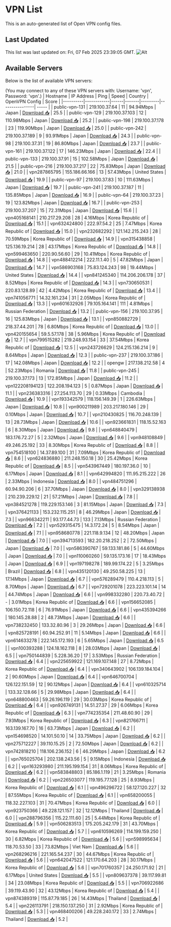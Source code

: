 # VPN List

This is an auto-generated list of Open VPN config files.

## Last Updated

This list was last updated on: Fri, 07 Feb 2025 23:39:05 GMT.
![Alt](https://repobeats.axiom.co/api/embed/186b98318ef1479477931607c1ad7d823f12451f.svg "Repobeats analytics image")

## Available Servers

Below is the list of available VPN servers:

(You may connect to any of these VPN servers with: Username: 'vpn', Password: 'vpn'.)
| Hostname | IP Address | Ping | Speed | Country | OpenVPN Config | Score |
|----------|------------|------|-------|---------|----------------| ----- |
| public-vpn-131 | 219.100.37.64 | 11 | 94.94Mbps | Japan | [Download 📥](./configs/server_0_JP.ovpn) | 25.5 |
| public-vpn-129 | 219.100.37.103 | 12 | 110.98Mbps | Japan | [Download 📥](./configs/server_1_JP.ovpn) | 25.2 |
| public-vpn-198 | 219.100.37.178 | 23 | 119.90Mbps | Japan | [Download 📥](./configs/server_2_JP.ovpn) | 25.0 |
| public-vpn-242 | 219.100.37.189 | 9 | 93.91Mbps | Japan | [Download 📥](./configs/server_3_JP.ovpn) | 24.3 |
| public-vpn-98 | 219.100.37.31 | 19 | 86.80Mbps | Japan | [Download 📥](./configs/server_4_JP.ovpn) | 23.7 |
| public-vpn-161 | 219.100.37.122 | 17 | 146.23Mbps | Japan | [Download 📥](./configs/server_5_JP.ovpn) | 22.4 |
| public-vpn-133 | 219.100.37.91 | 15 | 102.58Mbps | Japan | [Download 📥](./configs/server_6_JP.ovpn) | 21.5 |
| public-vpn-216 | 219.100.37.217 | 22 | 75.83Mbps | Japan | [Download 📥](./configs/server_7_JP.ovpn) | 21.0 |
| vpn287865795 | 155.186.66.166 | 13 | 57.43Mbps | United States | [Download 📥](./configs/server_8_US.ovpn) | 19.9 |
| public-vpn-97 | 219.100.37.83 | 10 | 111.63Mbps | Japan | [Download 📥](./configs/server_9_JP.ovpn) | 19.7 |
| public-vpn-241 | 219.100.37.187 | 11 | 135.85Mbps | Japan | [Download 📥](./configs/server_10_JP.ovpn) | 16.9 |
| public-vpn-64 | 219.100.37.23 | 19 | 123.82Mbps | Japan | [Download 📥](./configs/server_11_JP.ovpn) | 16.7 |
| public-vpn-253 | 219.100.37.207 | 15 | 72.31Mbps | Japan | [Download 📥](./configs/server_12_JP.ovpn) | 15.6 |
| vpn405168141 | 210.217.29.208 | 28 | 4.16Mbps | Korea Republic of | [Download 📥](./configs/server_13_KR.ovpn) | 15.1 |
| vpn632424800 | 222.97.54.2 | 25 | 7.47Mbps | Korea Republic of | [Download 📥](./configs/server_14_KR.ovpn) | 15.0 |
| vpn232682292 | 121.142.215.243 | 28 | 70.59Mbps | Korea Republic of | [Download 📥](./configs/server_15_KR.ovpn) | 14.9 |
| vpn315438858 | 125.136.19.214 | 28 | 43.17Mbps | Korea Republic of | [Download 📥](./configs/server_16_KR.ovpn) | 14.8 |
| vpn599463650 | 220.90.56.60 | 29 | 10.41Mbps | Korea Republic of | [Download 📥](./configs/server_17_KR.ovpn) | 14.8 |
| vpn488412214 | 222.11.1.40 | 5 | 47.82Mbps | Japan | [Download 📥](./configs/server_18_JP.ovpn) | 14.7 |
| vpn586903168 | 75.83.124.243 | 98 | 19.44Mbps | United States | [Download 📥](./configs/server_19_US.ovpn) | 14.4 |
| vpn841245340 | 114.206.206.178 | 37 | 8.52Mbps | Korea Republic of | [Download 📥](./configs/server_20_KR.ovpn) | 14.3 |
| vpn730650531 | 220.83.128.89 | 42 | 4.42Mbps | Korea Republic of | [Download 📥](./configs/server_21_KR.ovpn) | 13.4 |
| vpn741056771 | 14.32.161.234 | 31 | 2.05Mbps | Korea Republic of | [Download 📥](./configs/server_22_KR.ovpn) | 13.3 |
| vpn601632926 | 79.105.164.141 | 111 | 4.81Mbps | Russian Federation | [Download 📥](./configs/server_23_RU.ovpn) | 13.2 |
| public-vpn-156 | 219.100.37.95 | 16 | 125.83Mbps | Japan | [Download 📥](./configs/server_24_JP.ovpn) | 13.1 |
| vpn850882729 | 218.37.44.201 | 78 | 6.80Mbps | Korea Republic of | [Download 📥](./configs/server_25_KR.ovpn) | 13.0 |
| vpn420155654 | 59.5.57.178 | 38 | 5.96Mbps | Korea Republic of | [Download 📥](./configs/server_26_KR.ovpn) | 12.7 |
| vpn799515282 | 219.248.93.154 | 33 | 37.54Mbps | Korea Republic of | [Download 📥](./configs/server_27_KR.ovpn) | 12.5 |
| vpn243726629 | 124.215.136.214 | 9 | 8.64Mbps | Japan | [Download 📥](./configs/server_28_JP.ovpn) | 12.3 |
| public-vpn-237 | 219.100.37.186 | 17 | 142.08Mbps | Japan | [Download 📥](./configs/server_29_JP.ovpn) | 12.2 |
| opengw | 217.138.212.58 | 4 | 52.23Mbps | Romania | [Download 📥](./configs/server_30_RO.ovpn) | 11.8 |
| public-vpn-245 | 219.100.37.173 | 13 | 172.85Mbps | Japan | [Download 📥](./configs/server_31_JP.ovpn) | 11.2 |
| vpn122208194123 | 122.208.194.123 | 5 | 0.87Mbps | Japan | [Download 📥](./configs/server_32_JP.ovpn) | 11.1 |
| vpn236383316 | 27.254.113.70 | 29 | 0.33Mbps | Cambodia | [Download 📥](./configs/server_33_KH.ovpn) | 10.9 |
| vpn193342579 | 118.156.149.39 | 1 | 226.63Mbps | Japan | [Download 📥](./configs/server_34_JP.ovpn) | 10.8 |
| vpn900211989 | 203.217.180.146 | 29 | 0.10Mbps | Japan | [Download 📥](./configs/server_35_JP.ovpn) | 10.7 |
| vpn210430825 | 116.70.248.139 | 13 | 28.73Mbps | Japan | [Download 📥](./configs/server_36_JP.ovpn) | 10.6 |
| vpn923661831 | 118.15.52.163 | 6 | 8.30Mbps | Japan | [Download 📥](./configs/server_37_JP.ovpn) | 9.8 |
| vpn648840479 | 183.176.72.27 | 5 | 2.32Mbps | Japan | [Download 📥](./configs/server_38_JP.ovpn) | 9.6 |
| vpn948108849 | 49.246.25.192 | 33 | 8.30Mbps | Korea Republic of | [Download 📥](./configs/server_39_KR.ovpn) | 8.8 |
| vpn754518100 | 14.37.89.100 | 31 | 7.09Mbps | Korea Republic of | [Download 📥](./configs/server_40_KR.ovpn) | 8.6 |
| vpn624836880 | 211.248.150.18 | 30 | 25.42Mbps | Korea Republic of | [Download 📥](./configs/server_41_KR.ovpn) | 8.5 |
| vpn543967449 | 180.197.36.0 | 10 | 6.17Mbps | Japan | [Download 📥](./configs/server_42_JP.ovpn) | 8.1 |
| vpn642994820 | 111.95.215.222 | 26 | 2.33Mbps | Indonesia | [Download 📥](./configs/server_43_ID.ovpn) | 8.0 |
| vpn484751296 | 60.94.90.206 | 6 | 37.70Mbps | Japan | [Download 📥](./configs/server_44_JP.ovpn) | 8.0 |
| vpn329138938 | 210.239.229.12 | 21 | 57.21Mbps | Japan | [Download 📥](./configs/server_45_JP.ovpn) | 7.8 |
| vpn384521278 | 119.229.153.146 | 3 | 81.15Mbps | Japan | [Download 📥](./configs/server_46_JP.ovpn) | 7.3 |
| vpn376421133 | 153.232.115.251 | 8 | 46.29Mbps | Japan | [Download 📥](./configs/server_47_JP.ovpn) | 7.3 |
| vpn966342211 | 93.177.44.73 | 133 | 7.13Mbps | Russian Federation | [Download 📥](./configs/server_48_RU.ovpn) | 7.2 |
| vpn529315475 | 14.3.172.24 | 5 | 8.54Mbps | Japan | [Download 📥](./configs/server_49_JP.ovpn) | 7.1 |
| vpn958680778 | 221.118.9.134 | 12 | 48.20Mbps | Japan | [Download 📥](./configs/server_50_JP.ovpn) | 7.0 |
| vpn394713593 | 182.20.218.252 | 2 | 72.50Mbps | Japan | [Download 📥](./configs/server_51_JP.ovpn) | 7.0 |
| vpn586390767 | 59.133.181.86 | 5 | 44.60Mbps | Japan | [Download 📥](./configs/server_52_JP.ovpn) | 7.0 |
| vpn110060260 | 59.135.173.16 | 17 | 18.43Mbps | Japan | [Download 📥](./configs/server_53_JP.ovpn) | 6.9 |
| vpn197198278 | 189.99.174.22 | 5 | 3.25Mbps | Brazil | [Download 📥](./configs/server_54_BR.ovpn) | 6.8 |
| vpn435120130 | 49.250.58.225 | 13 | 17.14Mbps | Japan | [Download 📥](./configs/server_55_JP.ovpn) | 6.7 |
| vpn576289479 | 110.4.218.113 | 5 | 8.70Mbps | Japan | [Download 📥](./configs/server_56_JP.ovpn) | 6.7 |
| vpn729201078 | 223.223.101.14 | 14 | 44.74Mbps | Japan | [Download 📥](./configs/server_57_JP.ovpn) | 6.6 |
| vpn998332280 | 220.73.40.72 | - | 3.01Mbps | Korea Republic of | [Download 📥](./configs/server_58_KR.ovpn) | 6.6 |
| vpn156652085 | 106.150.72.118 | 6 | 76.91Mbps | Japan | [Download 📥](./configs/server_59_JP.ovpn) | 6.6 |
| vpn435394266 | 180.145.28.88 | 2 | 48.73Mbps | Japan | [Download 📥](./configs/server_60_JP.ovpn) | 6.6 |
| vpn738232450 | 133.32.80.96 | 3 | 29.26Mbps | Japan | [Download 📥](./configs/server_61_JP.ovpn) | 6.6 |
| vpn825728191 | 60.94.252.91 | 11 | 5.14Mbps | Japan | [Download 📥](./configs/server_62_JP.ovpn) | 6.6 |
| vpn614633278 | 222.145.172.193 | 6 | 5.65Mbps | Japan | [Download 📥](./configs/server_63_JP.ovpn) | 6.5 |
| vpn100393288 | 124.18.162.118 | 8 | 28.03Mbps | Japan | [Download 📥](./configs/server_64_JP.ovpn) | 6.5 |
| vpn750144839 | 5.228.36.20 | 17 | 3.53Mbps | Russian Federation | [Download 📥](./configs/server_65_RU.ovpn) | 6.4 |
| vpn225659922 | 121.169.107.148 | 27 | 8.72Mbps | Korea Republic of | [Download 📥](./configs/server_66_KR.ovpn) | 6.4 |
| vpn340643902 | 106.139.184.104 | 2 | 90.60Mbps | Japan | [Download 📥](./configs/server_67_JP.ovpn) | 6.4 |
| vpn646700704 | 126.122.151.59 | 12 | 90.12Mbps | Japan | [Download 📥](./configs/server_68_JP.ovpn) | 6.4 |
| vpn610325714 | 133.32.128.66 | 5 | 29.98Mbps | Japan | [Download 📥](./configs/server_69_JP.ovpn) | 6.4 |
| vpn648800463 | 59.26.196.119 | 29 | 30.03Mbps | Korea Republic of | [Download 📥](./configs/server_70_KR.ovpn) | 6.4 |
| vpn926749131 | 14.51.27.37 | 29 | 6.06Mbps | Korea Republic of | [Download 📥](./configs/server_71_KR.ovpn) | 6.3 |
| vpn774235354 | 211.48.60.90 | 29 | 7.93Mbps | Korea Republic of | [Download 📥](./configs/server_72_KR.ovpn) | 6.3 |
| vpn821766711 | 163.139.167.70 | 16 | 63.73Mbps | Japan | [Download 📥](./configs/server_73_JP.ovpn) | 6.2 |
| vpn154698520 | 14.101.50.10 | 14 | 33.75Mbps | Japan | [Download 📥](./configs/server_74_JP.ovpn) | 6.2 |
| vpn275712227 | 39.110.15.25 | 2 | 72.50Mbps | Japan | [Download 📥](./configs/server_75_JP.ovpn) | 6.2 |
| vpn742818210 | 118.106.236.152 | 6 | 46.29Mbps | Japan | [Download 📥](./configs/server_76_JP.ovpn) | 6.2 |
| vpn765025704 | 202.138.243.56 | 5 | 9.15Mbps | Indonesia | [Download 📥](./configs/server_77_ID.ovpn) | 6.2 |
| vpn163293980 | 211.195.199.154 | 31 | 8.06Mbps | Korea Republic of | [Download 📥](./configs/server_78_KR.ovpn) | 6.2 |
| vpn583848803 | 85.186.1.119 | 21 | 3.25Mbps | Romania | [Download 📥](./configs/server_79_RO.ovpn) | 6.2 |
| vpn226503077 | 119.195.77.128 | 25 | 8.93Mbps | Korea Republic of | [Download 📥](./configs/server_80_KR.ovpn) | 6.1 |
| vpn496296722 | 58.127.120.227 | 32 | 87.55Mbps | Korea Republic of | [Download 📥](./configs/server_81_KR.ovpn) | 6.1 |
| vpn658200055 | 118.32.227.103 | 31 | 70.47Mbps | Korea Republic of | [Download 📥](./configs/server_82_KR.ovpn) | 6.0 |
| vpn923750366 | 49.228.121.157 | 32 | 12.12Mbps | Thailand | [Download 📥](./configs/server_83_TH.ovpn) | 6.0 |
| vpn288796356 | 115.22.111.60 | 25 | 5.44Mbps | Korea Republic of | [Download 📥](./configs/server_84_KR.ovpn) | 5.9 |
| vpn506283513 | 175.205.242.179 | 31 | 43.70Mbps | Korea Republic of | [Download 📥](./configs/server_85_KR.ovpn) | 5.7 |
| vpn610596269 | 114.199.159.250 | 30 | 6.82Mbps | Korea Republic of | [Download 📥](./configs/server_86_KR.ovpn) | 5.6 |
| vpn598995634 | 118.70.53.50 | 33 | 73.82Mbps | Viet Nam | [Download 📥](./configs/server_87_VN.ovpn) | 5.6 |
| vpn268296216 | 221.165.54.237 | 30 | 44.67Mbps | Korea Republic of | [Download 📥](./configs/server_88_KR.ovpn) | 5.6 |
| vpn642047522 | 121.170.64.203 | 28 | 30.17Mbps | Korea Republic of | [Download 📥](./configs/server_89_KR.ovpn) | 5.6 |
| vpn701760357 | 24.250.171.92 | 21 | 6.17Mbps | United States | [Download 📥](./configs/server_90_US.ovpn) | 5.5 |
| vpn809637378 | 39.117.99.81 | 34 | 23.08Mbps | Korea Republic of | [Download 📥](./configs/server_91_KR.ovpn) | 5.5 |
| vpn706922686 | 39.119.43.90 | 32 | 43.12Mbps | Korea Republic of | [Download 📥](./configs/server_92_KR.ovpn) | 5.4 |
| vpn874389319 | 115.87.79.185 | 26 | 14.43Mbps | Thailand | [Download 📥](./configs/server_93_TH.ovpn) | 5.4 |
| vpn226113791 | 218.150.137.250 | 31 | 2.92Mbps | Korea Republic of | [Download 📥](./configs/server_94_KR.ovpn) | 5.3 |
| vpn468400206 | 49.228.240.172 | 33 | 2.74Mbps | Thailand | [Download 📥](./configs/server_95_TH.ovpn) | 5.2 |
